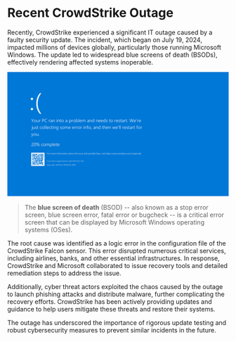 # Recent CrowdStrike Outage

Recently, CrowdStrike experienced a significant IT outage caused by a faulty security update. The incident, which began on July 19, 2024, impacted millions of devices globally, particularly those running Microsoft Windows. The update led to widespread blue screens of death (BSODs), effectively rendering affected systems inoperable.

![BSOD](https://github.com/the-protechtron/marvel-tasks/blob/main/BSOD-Windows-10-1536x864.png?raw=true)


> The **blue screen of death** (BSOD) -- also known as a stop error screen, blue screen error, fatal error or bugcheck -- is a critical error screen that can be displayed by Microsoft Windows operating systems (OSes).

The root cause was identified as a logic error in the configuration file of the CrowdStrike Falcon sensor. This error disrupted numerous critical services, including airlines, banks, and other essential infrastructures. In response, CrowdStrike and Microsoft collaborated to issue recovery tools and detailed remediation steps to address the issue.

Additionally, cyber threat actors exploited the chaos caused by the outage to launch phishing attacks and distribute malware, further complicating the recovery efforts. CrowdStrike has been actively providing updates and guidance to help users mitigate these threats and restore their systems.

The outage has underscored the importance of rigorous update testing and robust cybersecurity measures to prevent similar incidents in the future. 
